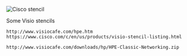 
![Cisco stencil](https://packetpushers.net/wp-content/uploads/2015/06/PhysicalStencil-vs-GenericIcon.jpg)

Some Visio stencils
```
http://www.visiocafe.com/hpe.htm
https://www.cisco.com/c/en/us/products/visio-stencil-listing.html
```


```
http://www.visiocafe.com/downloads/hp/HPE-Classic-Networking.zip

```
